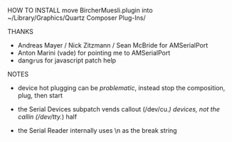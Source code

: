 
HOW TO INSTALL
move BircherMuesli.plugin into ~/Library/Graphics/Quartz Composer Plug-Ins/

THANKS
- Andreas Mayer / Nick Zitzmann / Sean McBride for AMSerialPort
- Anton Marini (vade) for pointing me to AMSerialPort
- dang`r`us for javascript patch help

NOTES
- device hot plugging can be *problematic*, instead stop the composition, plug, then start

- the Serial Devices subpatch vends callout (/dev/cu.*) devices, not the callin (/dev/tty.*) half

- the Serial Reader internally uses \n as the break string
